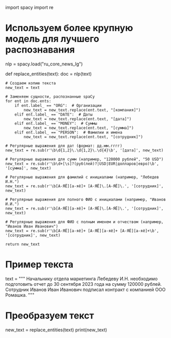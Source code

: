import spacy
import re

# Используем более крупную модель для лучшего распознавания
nlp = spacy.load("ru_core_news_lg")

def replace_entities(text):
    doc = nlp(text)
    
    # Создаем копию текста
    new_text = text

    # Заменяем сущности, распознанные spaCy
    for ent in doc.ents:
        if ent.label_ == "ORG":  # Организации
            new_text = new_text.replace(ent.text, "[компания]")
        elif ent.label_ == "DATE":  # Даты
            new_text = new_text.replace(ent.text, "[дата]")
        elif ent.label_ == "MONEY":  # Суммы
            new_text = new_text.replace(ent.text, "[сумма]")
        elif ent.label_ == "PERSON":  # Фамилии и имена
            new_text = new_text.replace(ent.text, "[сотрудник]")

    # Регулярные выражения для дат (формат: дд.мм.гггг)
    new_text = re.sub(r'\b\d{1,2}\.\d{1,2}\.\d{4}\b', '[дата]', new_text)

    # Регулярные выражения для сумм (например, "120000 рублей", "50 USD")
    new_text = re.sub(r'\b\d+[\s]?(руб(лей)?|USD|EUR|долларов|евро)\b', '[сумма]', new_text)

    # Регулярные выражения для фамилий с инициалами (например, "Лебедев И.Н.")
    new_text = re.sub(r'\b[А-ЯЁ][а-яё]+ [А-ЯЁ]\.[А-ЯЁ]\.', '[сотрудник]', new_text)
    
    # Регулярные выражения для полного ФИО с инициалами (например, "Иванов И.И.")
    new_text = re.sub(r'\b[А-ЯЁ][а-яё]+ [А-ЯЁ]\.[А-ЯЁ]\.', '[сотрудник]', new_text)

    # Регулярные выражения для ФИО с полным именем и отчеством (например, "Иванов Иван Иванович")
    new_text = re.sub(r'\b[А-ЯЁ][а-яё]+ [А-ЯЁ][а-яё]+ [А-ЯЁ][а-яё]+\b', '[сотрудник]', new_text)

    return new_text

# Пример текста
text = """
Начальнику отдела маркетинга Лебедеву И.Н. необходимо подготовить отчет до 30 сентября 2023 года на сумму 120000 рублей.
Сотрудник Иванов Иван Иванович подписал контракт с компанией ООО Ромашка.
"""

# Преобразуем текст
new_text = replace_entities(text)
print(new_text)
